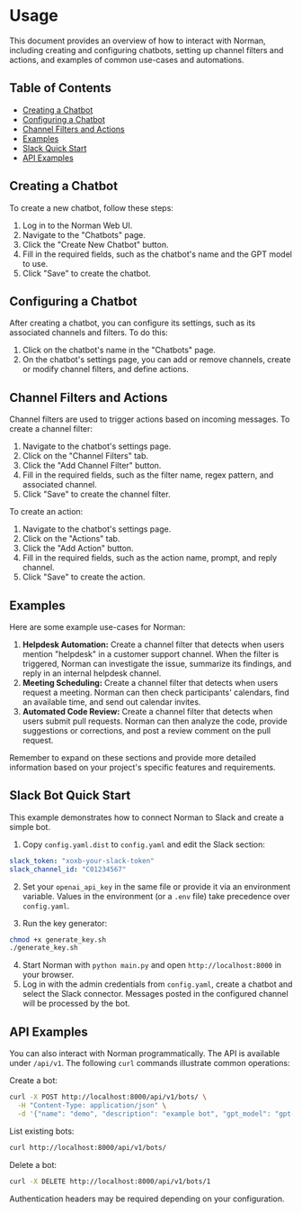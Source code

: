 # Usage

This document provides an overview of how to interact with Norman, including creating and configuring chatbots, setting up channel filters and actions, and examples of common use-cases and automations.

## Table of Contents

- [Creating a Chatbot](#creating-a-chatbot)
- [Configuring a Chatbot](#configuring-a-chatbot)
- [Channel Filters and Actions](#channel-filters-and-actions)
- [Examples](#examples)
- [Slack Quick Start](#slack-bot-quick-start)
- [API Examples](#api-examples)

## Creating a Chatbot

To create a new chatbot, follow these steps:

1. Log in to the Norman Web UI.
2. Navigate to the "Chatbots" page.
3. Click the "Create New Chatbot" button.
4. Fill in the required fields, such as the chatbot's name and the GPT model to use.
5. Click "Save" to create the chatbot.

## Configuring a Chatbot

After creating a chatbot, you can configure its settings, such as its associated channels and filters. To do this:

1. Click on the chatbot's name in the "Chatbots" page.
2. On the chatbot's settings page, you can add or remove channels, create or modify channel filters, and define actions.

## Channel Filters and Actions

Channel filters are used to trigger actions based on incoming messages. To create a channel filter:

1. Navigate to the chatbot's settings page.
2. Click on the "Channel Filters" tab.
3. Click the "Add Channel Filter" button.
4. Fill in the required fields, such as the filter name, regex pattern, and associated channel.
5. Click "Save" to create the channel filter.

To create an action:

1. Navigate to the chatbot's settings page.
2. Click on the "Actions" tab.
3. Click the "Add Action" button.
4. Fill in the required fields, such as the action name, prompt, and reply channel.
5. Click "Save" to create the action.

## Examples

Here are some example use-cases for Norman:

1. **Helpdesk Automation:** Create a channel filter that detects when users mention "helpdesk" in a customer support channel. When the filter is triggered, Norman can investigate the issue, summarize its findings, and reply in an internal helpdesk channel.
2. **Meeting Scheduling:** Create a channel filter that detects when users request a meeting. Norman can then check participants' calendars, find an available time, and send out calendar invites.
3. **Automated Code Review:** Create a channel filter that detects when users submit pull requests. Norman can then analyze the code, provide suggestions or corrections, and post a review comment on the pull request.

Remember to expand on these sections and provide more detailed information based on your project's specific features and requirements.

## Slack Bot Quick Start

This example demonstrates how to connect Norman to Slack and create a simple bot.

1. Copy `config.yaml.dist` to `config.yaml` and edit the Slack section:

```yaml
slack_token: "xoxb-your-slack-token"
slack_channel_id: "C01234567"
```

2. Set your `openai_api_key` in the same file or provide it via an environment
   variable. Values in the environment (or a `.env` file) take precedence over
   `config.yaml`.

3. Run the key generator:

```bash
chmod +x generate_key.sh
./generate_key.sh
```

4. Start Norman with `python main.py` and open `http://localhost:8000` in your browser.
5. Log in with the admin credentials from `config.yaml`, create a chatbot and select the Slack connector. Messages posted in the configured channel will be processed by the bot.

## API Examples

You can also interact with Norman programmatically. The API is available under `/api/v1`. The following `curl` commands illustrate common operations:

Create a bot:

```bash
curl -X POST http://localhost:8000/api/v1/bots/ \
  -H "Content-Type: application/json" \
  -d '{"name": "demo", "description": "example bot", "gpt_model": "gpt-4"}'
```

List existing bots:

```bash
curl http://localhost:8000/api/v1/bots/
```

Delete a bot:

```bash
curl -X DELETE http://localhost:8000/api/v1/bots/1
```

Authentication headers may be required depending on your configuration.
